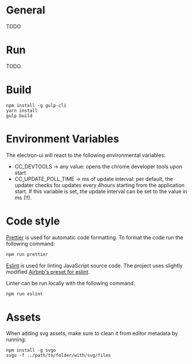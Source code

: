 # General
TODO

# Run
TODO

# Build

```
npm install -g gulp-cli
yarn install
gulp build
```

# Environment Variables
The electron-ui will react to the following environmental variables: 
- CC_DEVTOOLS -> any value: opens the chrome developer tools upon start
- CC_UPDATE_POLL_TIME -> ms of update interval: per default, the updater 
checks for updates every 4hours starting from the application start. 
If this variable is set, the update interval can be set to the value in ms (!!). 

# Code style
[Prettier](https://prettier.io) is used for automatic code formatting.
To format the code run the following command:

```bash
npm run prettier
```


[Eslint](http://eslint.org/) is used for linting JavaScript source code.
The project uses slightly modified
[Airbnb's preset for eslint](https://github.com/airbnb/javascript).

Linter can be run locally with the following command:

```bash
npm run eslint
```

# Assets
When adding svg assets, make sure to clean it from editor metadata by running: 
```
npm install -g svgo
svgo -f ../path/to/folder/with/svg/files
```
